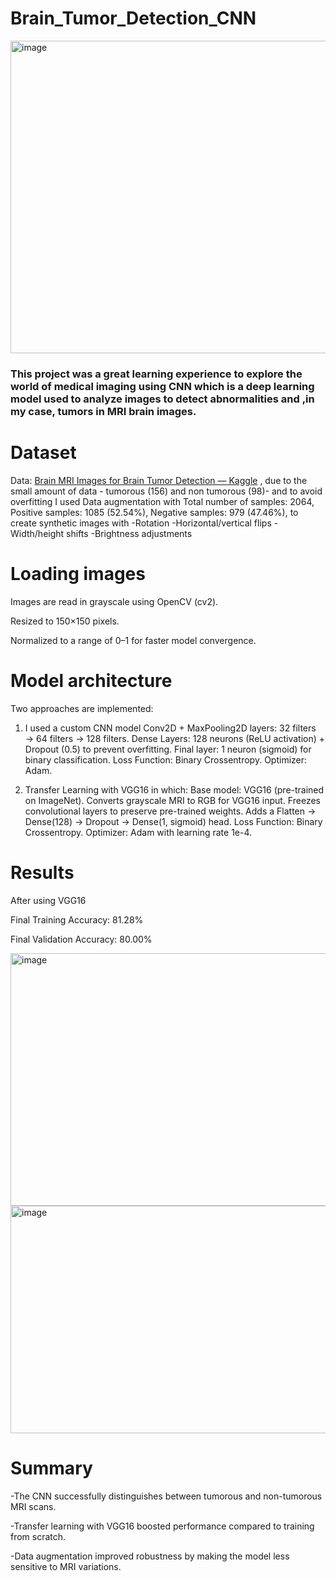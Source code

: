 # Brain_Tumor_Detection_CNN
<img width="1200" height="500" alt="image" src="https://github.com/user-attachments/assets/5b2dd6e5-3df5-427f-97f6-3208b69b1a2e" />


### This project was a great learning experience to explore the world of **medical imaging** using CNN which is a deep learning model used to analyze images to detect abnormalities and ,in my case, tumors in MRI brain images. 


# Dataset
Data: [Brain MRI Images for Brain Tumor Detection — Kaggle](https://www.kaggle.com/datasets/navoneel/brain-mri-images-for-brain-tumor-detection)
, due to the small amount of data - tumorous (156) and non tumorous (98)- and to avoid overfitting I used Data augmentation with Total number of samples: 2064, Positive samples: 1085 (52.54%), Negative samples: 979 (47.46%), to create synthetic images with 
-Rotation
-Horizontal/vertical flips
-Width/height shifts
-Brightness adjustments

# Loading images 
Images are read in grayscale using OpenCV (cv2).

Resized to 150×150 pixels.

Normalized to a range of 0–1 for faster model convergence.

# Model architecture
Two approaches are implemented:

1. I used a custom CNN model Conv2D + MaxPooling2D layers:
32 filters → 64 filters → 128 filters.
Dense Layers:
128 neurons (ReLU activation) + Dropout (0.5) to prevent overfitting.
Final layer: 1 neuron (sigmoid) for binary classification.
Loss Function: Binary Crossentropy.
Optimizer: Adam.

2. Transfer Learning with VGG16 in which:
Base model: VGG16 (pre-trained on ImageNet).
Converts grayscale MRI to RGB for VGG16 input.
Freezes convolutional layers to preserve pre-trained weights.
Adds a Flatten → Dense(128) → Dropout → Dense(1, sigmoid) head.
Loss Function: Binary Crossentropy.
Optimizer: Adam with learning rate 1e-4.

# Results
After using VGG16

Final Training Accuracy: 81.28%

Final Validation Accuracy: 80.00%

<img width="971" height="404" alt="image" src="https://github.com/user-attachments/assets/5a65e744-ddab-465d-96fe-8fe9f57baa65" />



<img width="969" height="364" alt="image" src="https://github.com/user-attachments/assets/262980c2-0ac2-4737-8269-08f0089afd1e" />

# Summary 
-The CNN successfully distinguishes between tumorous and non-tumorous MRI scans.

-Transfer learning with VGG16 boosted performance compared to training from scratch.

-Data augmentation improved robustness by making the model less sensitive to MRI variations.



